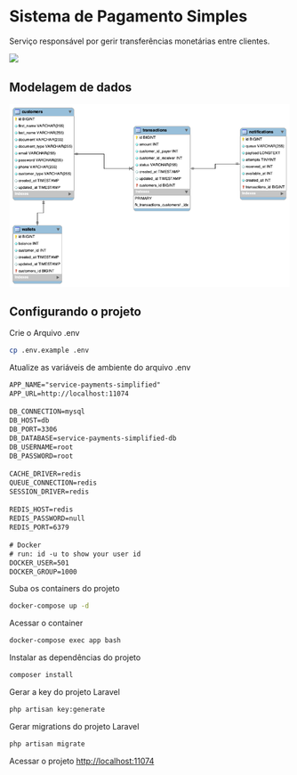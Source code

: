 # Sistema de Pagamento Simples
Serviço responsável por gerir transferências monetárias entre clientes.

![](./documents/service-payment-simplified-flow.jpeg)

## Modelagem de dados
![](./documents/service-payments-simplified-db.png)

## Configurando o projeto
Crie o Arquivo .env
```sh
cp .env.example .env
```

Atualize as variáveis de ambiente do arquivo .env
```dosini
APP_NAME="service-payments-simplified"
APP_URL=http://localhost:11074

DB_CONNECTION=mysql
DB_HOST=db
DB_PORT=3306
DB_DATABASE=service-payments-simplified-db
DB_USERNAME=root
DB_PASSWORD=root

CACHE_DRIVER=redis
QUEUE_CONNECTION=redis
SESSION_DRIVER=redis

REDIS_HOST=redis
REDIS_PASSWORD=null
REDIS_PORT=6379

# Docker
# run: id -u to show your user id
DOCKER_USER=501
DOCKER_GROUP=1000
```

Suba os containers do projeto
```sh
docker-compose up -d
```

Acessar o container
```sh
docker-compose exec app bash
```

Instalar as dependências do projeto
```sh
composer install
```

Gerar a key do projeto Laravel
```sh
php artisan key:generate
```

Gerar migrations do projeto Laravel
```sh
php artisan migrate
```

Acessar o projeto
[http://localhost:11074](http://localhost:11074)